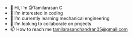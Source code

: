 - 👋 Hi, I’m @Tamilarasan C
- 👀 I’m interested in coding 
- 🌱 I’m currently learning mechanical engineering 
- 💞️ I’m looking to collaborate on projects 
- 📫 How to reach me tamilarasanchandran05@gmail.com

<!---
Tamilarasan05 is a ✨ special ✨ repository because its `README.md` (this file) appears on your GitHub profile.
You can click the Preview link to take a look at your changes.
--->
